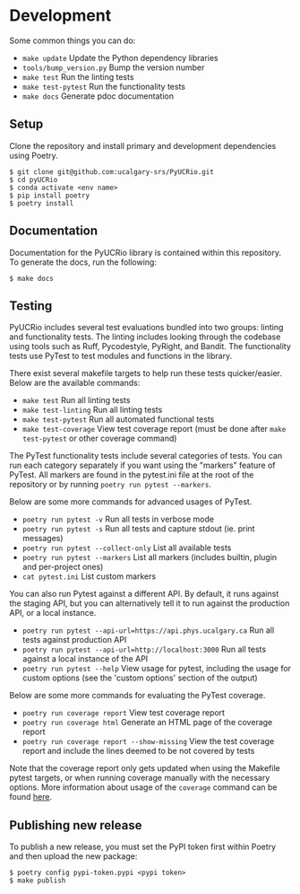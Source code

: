 # Development

Some common things you can do:
- `make update` Update the Python dependency libraries
- `tools/bump_version.py` Bump the version number
- `make test` Run the linting tests
- `make test-pytest` Run the functionality tests
- `make docs` Generate pdoc documentation

## Setup

Clone the repository and install primary and development dependencies using Poetry.

```console
$ git clone git@github.com:ucalgary-srs/PyUCRio.git
$ cd pyUCRio
$ conda activate <env name>
$ pip install poetry
$ poetry install
```

## Documentation

Documentation for the PyUCRio library is contained within this repository. To generate the docs, run the following:

```console
$ make docs
```

## Testing

PyUCRio includes several test evaluations bundled into two groups: linting and functionality tests. The linting includes looking through the codebase using tools such as Ruff, Pycodestyle, PyRight, and Bandit. The functionality tests use PyTest to test modules and functions in the library.

There exist several makefile targets to help run these tests quicker/easier. Below are the available commands:

- `make test` Run all linting tests
- `make test-linting` Run all linting tests
- `make test-pytest` Run all automated functional tests
- `make test-coverage` View test coverage report (must be done after `make test-pytest` or other coverage command)

The PyTest functionality tests include several categories of tests. You can run each category separately if you want using the "markers" feature of PyTest. All markers are found in the pytest.ini file at the root of the repository or by running `poetry run pytest --markers`.

Below are some more commands for advanced usages of PyTest.

- `poetry run pytest -v` Run all tests in verbose mode
- `poetry run pytest -s` Run all tests and capture stdout (ie. print messages)
- `poetry run pytest --collect-only` List all available tests
- `poetry run pytest --markers` List all markers (includes builtin, plugin and per-project ones)
- `cat pytest.ini` List custom markers

You can also run Pytest against a different API. By default, it runs against the staging API, but you can alternatively tell it to run against the production API, or a local instance.

- `poetry run pytest --api-url=https://api.phys.ucalgary.ca` Run all tests against production API
- `poetry run pytest --api-url=http://localhost:3000` Run all tests against a local instance of the API
- `poetry run pytest --help` View usage for pytest, including the usage for custom options (see the 'custom options' section of the output)

Below are some more commands for evaluating the PyTest coverage.

- `poetry run coverage report` View test coverage report
- `poetry run coverage html` Generate an HTML page of the coverage report
- `poetry run coverage report --show-missing` View the test coverage report and include the lines deemed to be not covered by tests

Note that the coverage report only gets updated when using the Makefile pytest targets, or when running coverage manually with the necessary options. More information about usage of the `coverage` command can be found [here](https://coverage.readthedocs.io).

## Publishing new release

To publish a new release, you must set the PyPI token first within Poetry and then upload the new package:

```console
$ poetry config pypi-token.pypi <pypi token>
$ make publish
```
